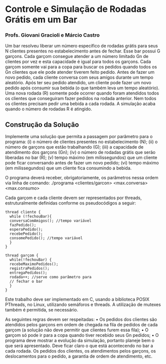 # Controle e Simulação de Rodadas Grátis em um Bar

### Profs. Giovani Gracioli e Márcio Castro

Um bar resolveu liberar um número específico de rodadas grátis para seus N clientes presentes no
estabelecimento antes de fechar. Esse bar possui G garçons. Cada garçom consegue atender a um
número limitado Gn de clientes por vez e esta capacidade é igual para todos os garçons. Cada garçom
somente vai para a copa para buscar os pedidos quando todos os Gn clientes que ele pode atender
tiverem feito pedido. Antes de fazer um novo pedido, cada cliente conversa com seus amigos durante
um tempo aleatório. Após ter seu pedido atendido, um cliente pode fazer um novo pedido após
consumir sua bebida (o que também leva um tempo aleatório). Uma nova rodada (R) somente pode
ocorrer quando foram atendidos todos os clientes que conseguiram fazer pedidos na rodada anterior.
Nem todos os clientes precisam pedir uma bebida a cada rodada. A simulação acaba quando o número
de rodadas R é atingido.

## Construção da Solução

Implemente uma solução que permita a passagem por parâmetro para o programa: (i) o número de
clientes presentes no estabelecimento (N); (ii) o número de garçons que estão trabalhando (G); (iii) a
capacidade de atendimento dos garçons (Gn); (iv) o número de rodadas grátis que serão liberadas no
bar (R); (v) tempo máximo (em milissegundos) que um cliente pode ficar conversando antes de fazer
um novo pedido; (vi) tempo máximo (em milissegundos) que um cliente fica consumindo a bebida.

O programa deverá receber, obrigatoriamente, os parâmetros nessa ordem via linha de comando:
./programa <clientes> <garcons> <clientes/garcon> <rodadas> <max.conversa> <max.consumo>

Cada garçom e cada cliente devem ser representados por threads, estruturalmente definidas conforme
os pseudocódigos a seguir:
```
thread cliente {
  while (!fechouBar){
  conversaComAmigos(); //tempo variável
  fazPedido();
  esperaPedido();
  recebePedido();
  consomePedido(); //tempo variável
  }
}
```
```
thread garçom {
  while(!fechouBar) {
  recebeMaximoPedidos();
  registraPedidos();
  entregaPedidos();
  rodada++; //serve como parâmetro para
  // fechar o bar
  }
}
```

Este trabalho deve ser implementado em C, usando a biblioteca POSIX PThreads, no Linux,
utilizando semáforos e threads. A utilização de mutexes também é permitida, se necessário.

As seguintes regras devem ser respeitadas:
• Os pedidos dos clientes são atendidos pelos garçons em ordem de chegada na fila de pedidos
de cada garçom (a solução não deve permitir que clientes furem essa fila);
• O garçom só pode ir para a copa quando tiver recebido seus Gn pedidos;
• O programa deve mostrar a evolução da simulação, portanto planeje bem o que será
apresentado. Deve ficar claro o que está acontecendo no bar a cada rodada. Os pedidos dos
clientes, os atendimentos pelos garçons, os deslocamentos para o pedido, a garantia de ordem
de atendimento, etc.
